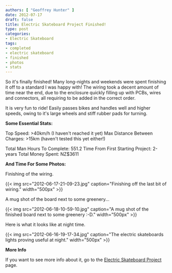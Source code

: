 ```yaml
---
authors: [ "Geoffrey Hunter" ]
date: 2012-07-17
draft: false
title: Electric Skateboard Project Finished!
type: post
categories:
- Electric Skateboard
tags:
- completed
- electric skateboard
- finished
- photos
- stats
---
```


So it's finally finished! Many long-nights and weekends were spent finishing it off to a standard I was happy with! The wiring took a decent amount of time near the end, due to the enclosure quickly filling up with PCBs, wires and connectors, all requiring to be added in the correct order.

It is very fun to ride! Easily passes bikes and handles well and higher speeds, owing to it's large wheels and stiff rubber pads for turning.

**Some Essential Stats:**

Top Speed: >40km/h (I haven't reached it yet)
Max Distance Between Charges: >15km (haven't tested this yet either!)

Total Man Hours To Complete: 551.2
Time From First Starting Project: 2-years
Total Money Spent:  NZ$3611

**And Time For Some Photos:**

Finishing of the wiring.

{{< img src="2012-06-17-21-09-23.jpg" caption="Finishing off the last bit of wiring."  width="500px" >}}

A mug shot of the board next to some greenery...

{{< img src="2012-06-18-10-59-10.jpg" caption="A mug shot of the finished board next to some greenery :-D."  width="500px" >}}

Here is what it looks like at night time.

{{< img src="2012-06-16-19-17-34.jpg" caption="The electric skateboards lights proving useful at night."  width="500px" >}}

**More Info**

If you want to see more info about it, go to the [Electric Skateboard Project](/electronics/projects/electric-skateboard) page.
